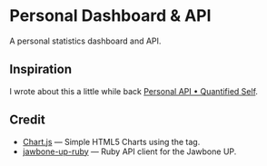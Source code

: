 # Personal Dashboard & API

A personal statistics dashboard and API.

## Inspiration

I wrote about this a little while back [Personal API • Quantified Self](http://blog.chocol.it/2013/06/08/personal-api/).

## Credit

- [Chart.js](https://github.com/nnnick/Chart.js) — Simple HTML5 Charts using the <canvas> tag.
- [jawbone-up-ruby](https://github.com/aaronpk/jawbone-up-ruby) — Ruby API client for the Jawbone UP.
